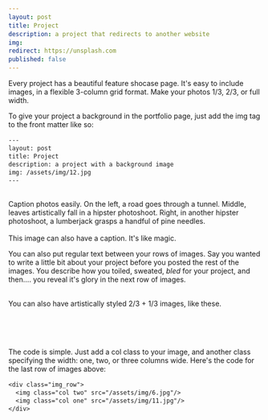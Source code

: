 ```yaml
---
layout: post
title: Project
description: a project that redirects to another website
img:
redirect: https://unsplash.com
published: false
---
```


Every project has a beautiful feature shocase page. It's easy to include images, in a flexible 3-column grid format. Make your photos 1/3, 2/3, or full width.

To give your project a background in the portfolio page, just add the img tag to the front matter like so: 

	---
	layout: post
	title: Project
	description: a project with a background image
	img: /assets/img/12.jpg
	---


<div class="img_row">
	<img class="col one" src="{{ site.baseurl }}/assets/img/1.jpg" alt="" title="example image"/>
	<img class="col one" src="{{ site.baseurl }}/assets/img/2.jpg" alt="" title="example image"/>
	<img class="col one" src="{{ site.baseurl }}/assets/img/3.jpg" alt="" title="example image"/>
</div>
<div class="col three caption">
	Caption photos easily. On the left, a road goes through a tunnel. Middle, leaves artistically fall in a hipster photoshoot. Right, in another hipster photoshoot, a lumberjack grasps a handful of pine needles.
</div>
<div class="img_row">
	<img class="col three" src="{{ site.baseurl }}/assets/img/5.jpg" alt="" title="example image"/>
</div>
<div class="col three caption">
	This image can also have a caption. It's like magic. 
</div>

You can also put regular text between your rows of images. Say you wanted to write a little bit about your project before you posted the rest of the images. You describe how you toiled, sweated, *bled* for your project, and then.... you reveal it's glory in the next row of images.


<div class="img_row">
	<img class="col two" src="{{ site.baseurl }}/assets/img/6.jpg" alt="" title="example image"/>
	<img class="col one" src="{{ site.baseurl }}/assets/img/11.jpg" alt="" title="example image"/>
</div>
<div class="col three caption">
	You can also have artistically styled 2/3 + 1/3 images, like these.
</div>


<br/><br/><br/>


The code is simple. Just add a col class to your image, and another class specifying the width: one, two, or three columns wide. Here's the code for the last row of images above: 

	<div class="img_row">
	  <img class="col two" src="/assets/img/6.jpg"/>
	  <img class="col one" src="/assets/img/11.jpg"/>
	</div>
